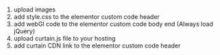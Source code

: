 #

1. upload images
2. add style.css to the elementor custom code header
3. add webGl code to the elementor custom code body end (Always load jQuery)
4. upload curtain.js file to your hosting
4. add curtain CDN link to the elementor custom code header <script src="/wp-content/themes/hello-elementor/assets/js/curtain.js"></script>

<script src="/wp-content/uploads/curtain.js"></script>
